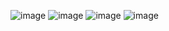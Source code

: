 
![image](https://user-images.githubusercontent.com/91987110/211890015-6f72add6-7523-44a3-94b0-f21411aae0f5.png)
![image](https://user-images.githubusercontent.com/91987110/211890078-96fbe6f2-8642-4b77-b1b0-b566418b4a14.png)
![image](https://user-images.githubusercontent.com/91987110/211890113-c6ba67c4-d67e-4556-b059-48840f8ac2d2.png)
![image](https://user-images.githubusercontent.com/91987110/211890144-7a55264f-2f7f-4614-828b-ec9695bab52c.png)
